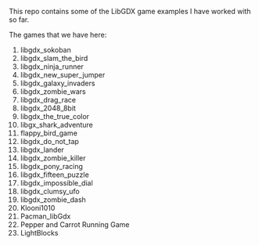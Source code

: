 This repo contains some of the LibGDX game examples I have worked with so far.

The games that we have here:
<ol>
    <li>libgdx_sokoban</li>
    <li>libgdx_slam_the_bird</li>
    <li>libgdx_ninja_runner</li>
    <li>libgdx_new_super_jumper</li>
    <li>libgdx_galaxy_invaders</li>
    <li>libgdx_zombie_wars</li>
    <li>libgdx_drag_race</li>
    <li>libgdx_2048_8bit</li>
    <li>libgdx_the_true_color</li>
    <li>libgx_shark_adventure</li>
    <li>flappy_bird_game</li>
    <li>libgdx_do_not_tap</li>
    <li>libgdx_lander</li>
    <li>libgdx_zombie_killer</li>
    <li>libgdx_pony_racing</li>
    <li>libgdx_fifteen_puzzle</li>
    <li>libgdx_impossible_dial</li>
    <li>libgdx_clumsy_ufo</li>
    <li>libgdx_zombie_dash</li>
    <li>Klooni1010</li>
    <li>Pacman_libGdx</li>
    <li>Pepper and Carrot Running Game</li>
    <li>LightBlocks</li>
</ol>
